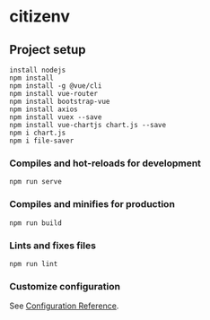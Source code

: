 # citizenv

## Project setup
```
install nodejs
npm install
npm install -g @vue/cli
npm install vue-router
npm install bootstrap-vue
npm install axios
npm install vuex --save
npm install vue-chartjs chart.js --save
npm i chart.js
npm i file-saver
```

### Compiles and hot-reloads for development
```
npm run serve
```

### Compiles and minifies for production
```
npm run build
```

### Lints and fixes files
```
npm run lint
```

### Customize configuration
See [Configuration Reference](https://cli.vuejs.org/config/).
